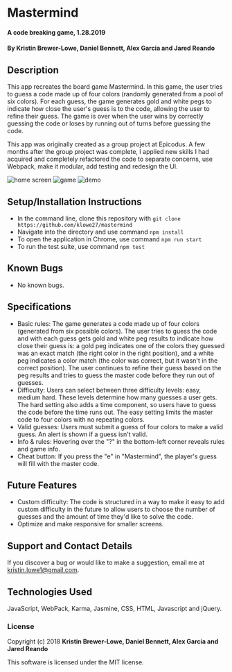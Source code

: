 # Mastermind

#### A code breaking game, 1.28.2019

#### By **Kristin Brewer-Lowe, Daniel Bennett, Alex Garcia and Jared Reando**

## Description

This app recreates the board game Mastermind. In this game, the user tries to guess a code made up of four colors (randomly generated from a pool of six colors). For each guess, the game generates gold and white pegs to indicate how close the user's guess is to the code, allowing the user to refine their guess. The game is over when the user wins by correctly guessing the code or loses by running out of turns before guessing the code.

This app was originally created as a group project at Epicodus. A few months after the group project was complete, I applied new skills I had acquired and completely refactored the code to separate concerns, use Webpack, make it modular, add testing and redesign the UI.

<img src="images/sample1.png" alt="home screen">

<img src="images/sample2.png" alt="game">

<img src="images/Mastermind.gif" alt="demo">


## Setup/Installation Instructions

* In the command line, clone this repository with `git clone https://github.com/klowe27/mastermind`
* Navigate into the directory and use command `npm install`
* To open the application in Chrome, use command `npm run start`
* To run the test suite, use command `npm test`

## Known Bugs

* No known bugs.

## Specifications

* Basic rules: The game generates a code made up of four colors (generated from six possible colors). The user tries to guess the code and with each guess gets gold and white peg results to indicate how close their guess is: a gold peg indicates one of the colors they guessed was an exact match (the right color in the right position), and a white peg indicates a color match (the color was correct, but it wasn't in the correct position). The user continues to refine their guess based on the peg results and tries to guess the master code before they run out of guesses.
* Difficulty: Users can select between three difficulty levels: easy, medium hard. These levels determine how many guesses a user gets. The hard setting also adds a time component, so users have to guess the code before the time runs out. The easy setting limits the master code to four colors with no repeating colors.
* Valid guesses: Users must submit a guess of four colors to make a valid guess. An alert is shown if a guess isn't valid.
* Info & rules: Hovering over the "?" in the bottom-left corner reveals rules and game info.
* Cheat button: If you press the "e" in "Mastermind", the player's guess will fill with the master code.

## Future Features

* Custom difficulty: The code is structured in a way to make it easy to add custom difficulty in the future to allow users to choose the number of guesses and the amount of time they'd like to solve the code.
* Optimize and make responsive for smaller screens.

## Support and Contact Details

If you discover a bug or would like to make a suggestion, email me at kristin.lowe1@gmail.com.

## Technologies Used

JavaScript, WebPack, Karma, Jasmine, CSS, HTML, Javascript and jQuery.

### License

Copyright (c) 2018 **Kristin Brewer-Lowe, Daniel Bennett, Alex Garcia and Jared Reando**

This software is licensed under the MIT license.

